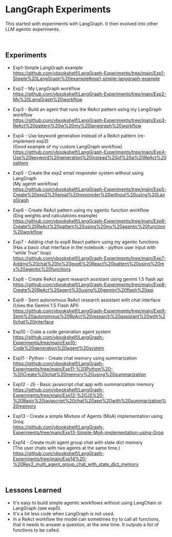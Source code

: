 # LangGraph Experiments
This started with experiments with LangGraph. It then evolved into other LLM agentic experiments.

<br>

## Experiments

- Exp1-Simple LangGraph example<br>
https://github.com/vbookshelf/LangGraph-Experiments/tree/main/Exp1-Simple%20LangGraph%20example#exp1-simple-langgraph-example

- Exp2 - My LangGraph workflow<br>
https://github.com/vbookshelf/LangGraph-Experiments/tree/main/Exp2-My%20LangGraph%20workflow

- Exp3 - Build an agent that runs the ReAct pattern using my LangGraph workflow<br>
https://github.com/vbookshelf/LangGraph-Experiments/tree/main/Exp3-ReAct%20pattern%20w%20my%20langgraph%20workflow

- Exp4 - Use keyword generation instead of a ReAct pattern (re-implement exp3)<br>
(Good example of my custom LangGraph workflow)<br>
https://github.com/vbookshelf/LangGraph-Experiments/tree/main/Exp4-Use%20keyword%20generation%20instead%20of%20a%20ReAct%20pattern

- Exp5 - Create the exp2 email responder system without using LangGraph<br>
(My agentt workflow)<br>
https://github.com/vbookshelf/LangGraph-Experiments/tree/main/Exp5-Create%20exp2%20email%20responder%20without%20using%20LangGraph

- Exp6 - Create ReAct pattern using my agentic function workflow<br>
  (Dog weights and calculations example)<br>
https://github.com/vbookshelf/LangGraph-Experiments/tree/main/Exp6-Create%20ReAct%20pattern%20using%20my%20agentic%20function%20workflow

- Exp7 - Adding chat to exp6 React pattern using my agentic functions<br>
  (Has a basic chat interface in the notebook - python user input with "while True" loop)<br>
  https://github.com/vbookshelf/LangGraph-Experiments/tree/main/Exp7-Adding%20chat%20to%20exp6%20React%20pattern%20using%20my%20agentic%20functions

- Exp8 - Create ReAct agent research assistant using gemini 1.5 flash api<br>
https://github.com/vbookshelf/LangGraph-Experiments/tree/main/Exp8-Create%20ReAct%20agent%20using%20gemini%20flash%20api

- Exp9 - Semi autonomous ReAct research assistant with chat interface<br>
(Uses the Gemini 1.5 Flash API)<br>
https://github.com/vbookshelf/LangGraph-Experiments/tree/main/Exp9-Semi%20autonomous%20ReAct%20research%20assistant%20with%20chat%20interface

- Exp10 - Crate a code generation agent system<br>
https://github.com/vbookshelf/LangGraph-Experiments/tree/main/Exp10-Code%20generation%20agent%20system

- Exp11 - Python - Create chat memory using summarization<br>
https://github.com/vbookshelf/LangGraph-Experiments/tree/main/Exp11-%20Python%20-%20Create%20chat%20memory%20using%20summarization

- Exp12 - JS - Basic javascript chat app with summarization memory<br>
https://github.com/vbookshelf/LangGraph-Experiments/tree/main/Exp12-%20JS%20-%20Basic%20javascript%20chat%20app%20with%20summarization%20memory

- Exp13 - Create a simple Mixture of Agents (MoA) implementation using Groq<br>
https://github.com/vbookshelf/LangGraph-Experiments/tree/main/Exp13-Simple-MoA-implementation-using-Groq

- Exp14 - Create multi agent group chat with state dict memory<br>
(The user chats with two agents at the same time.)<br>
https://github.com/vbookshelf/LangGraph-Experiments/tree/main/Exp14%20-%20Rev2_multi_agent_group_chat_with_state_dict_memory

<br>

## Lessons Learned

- It's easy to build simple agentic workflows without using LangChain or LangGraph (see exp5).
- It's a lot less code when LangGraph is not used.
- In a ReAct workflow the model can sometimes try to call all functions, that it needs to answer a question, at the sme time. It outputs a list of functions to be called.

